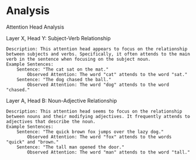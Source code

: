 # Analysis

Attention Head Analysis

Layer X, Head Y: Subject-Verb Relationship

    Description: This attention head appears to focus on the relationship between subjects and verbs. Specifically, it often attends to the main verb in the sentence when focusing on the subject noun.
    Example Sentences:
        Sentence: "The cat sat on the mat."
            Observed Attention: The word "cat" attends to the word "sat."
        Sentence: "The dog chased the ball."
            Observed Attention: The word "dog" attends to the word "chased."

Layer A, Head B: Noun-Adjective Relationship

    Description: This attention head seems to focus on the relationship between nouns and their modifying adjectives. It frequently attends to adjectives that describe the noun.
    Example Sentences:
        Sentence: "The quick brown fox jumps over the lazy dog."
            Observed Attention: The word "fox" attends to the words "quick" and "brown."
        Sentence: "The tall man opened the door."
            Observed Attention: The word "man" attends to the word "tall."
